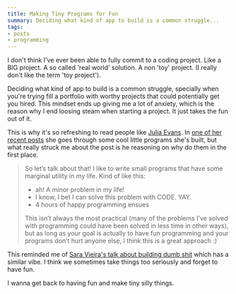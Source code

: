 ```yaml
---
title: Making Tiny Programs for Fun
summary: Deciding what kind of app to build is a common struggle...
tags:
- posts
- programming
---
```


I don't think I've ever been able to fully commit to a coding project. Like a BIG project. A so called 'real world' solution. A non 'toy' project. (I really don't like the term 'toy project').

Deciding what kind of app to build is a common struggle, specially when you're trying fill a portfolio with worthy projects that could potentially get you hired. This mindset ends up giving me a lot of anxiety, which is the reason why I end loosing steam when starting a project. It just takes the fun out of it.

This is why it's so refreshing to read people like [Julia Evans](https://jvns.ca/). In [one of her recent posts](https://jvns.ca/blog/2022/03/08/tiny-programs/) she goes through some cool little programs she's built, but what really struck me about the post is he reasoning on why do them in the first place.

> So let’s talk about that! I like to write small programs that have some marginal utility in my life. Kind of like this:
>
> - ah! A minor problem in my life!
> - I know, I bet I can solve this problem with CODE. YAY.
> - 4 hours of happy programming ensues
>
> This isn’t always the most practical (many of the problems I’ve solved with programming could have been solved in less time in other ways), but as long as your goal is actually to have fun programming and your programs don’t hurt anyone else, I think this is a great approach :)

This reminded me of [Sara Vieira's talk about building dumb shit](https://www.youtube.com/watch?v=KauRmlffjqc) which has a similar vibe. I think we sometimes take things too seriously and forget to have fun.

I wanna get back to having fun and make tiny silly things.  